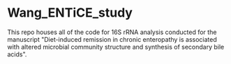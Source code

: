 # Wang_ENTiCE_study
This repo houses all of the code for 16S rRNA analysis conducted for the manuscript "Diet-induced remission in chronic enteropathy is associated with altered microbial community structure and synthesis of secondary bile acids".
